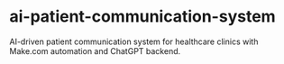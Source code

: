 # ai-patient-communication-system
AI-driven patient communication system for healthcare clinics with Make.com automation and ChatGPT backend.
